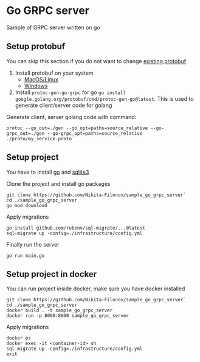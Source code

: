 # Go GRPC server

Sample of GRPC server written on go

## Setup protobuf

You can skip this section if you do not want to
change [existing protobuf](https://github.com/Nikita-Filonov/sample_go_grpc_server/blob/main/proto/articles_service.proto)

1. Install protobuf on your system
    - [MacOS/Linux](https://grpc.io/docs/protoc-installation/)
    - [Windows](https://www.geeksforgeeks.org/how-to-install-protocol-buffers-on-windows/)
2. Install `protoc-gen-go-grpc` for go `go install google.golang.org/protobuf/cmd/protoc-gen-go@latest`. This is used
   to generate client/server code for golang

Generate client, server golang code with command:

```shell
protoc --go_out=./gen --go_opt=paths=source_relative --go-grpc_out=./gen --go-grpc_opt=paths=source_relative ./proto/my_service.proto
```

## Setup project

You have to install [go](https://go.dev/doc/install)
and [sqlite3](https://www.tutorialspoint.com/sqlite/sqlite_installation.htm)

Clone the project and install go packages

```shell
git clone https://github.com/Nikita-Filonov/sample_go_grpc_server`
cd ./sample_go_grpc_server
go mod download
```

Apply migrations

```shell
go install github.com/rubenv/sql-migrate/...@latest
sql-migrate up -config=./infrastructure/config.yml
```

Finally run the server

```shell
go run main.go
```

## Setup project in docker

You can run project inside docker, make sure you have docker installed

```shell
git clone https://github.com/Nikita-Filonov/sample_go_grpc_server`
cd ./sample_go_grpc_server
docker build . -t sample_go_grpc_server
docker run -p 8000:8000 sample_go_grpc_server
```

Apply migrations
```shell
docker ps
docker exec -it <container-id> sh
sql-migrate up -config=./infrastructure/config.yml
exit
```